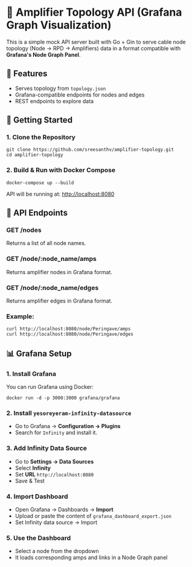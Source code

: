 # 📡 Amplifier Topology API (Grafana Graph Visualization)

This is a simple mock API server built with Go + Gin to serve cable node topology (Node → RPD → Amplifiers) data in a format compatible with **Grafana's Node Graph Panel**.

## 🚀 Features

*   Serves topology from `topology.json`
*   Grafana-compatible endpoints for nodes and edges
*   REST endpoints to explore data

## 🔧 Getting Started

### 1\. Clone the Repository

```
git clone https://github.com/sreesanthv/amplifier-topology.git
cd amplifier-topology
```

### 2\. Build & Run with Docker Compose

```
docker-compose up --build
```

API will be running at: [http://localhost:8080](http://localhost:8080)

## 🧪 API Endpoints

### GET /nodes

Returns a list of all node names.

### GET /node/:node\_name/amps

Returns amplifier nodes in Grafana format.

### GET /node/:node\_name/edges

Returns amplifier edges in Grafana format.

### Example:

```
curl http://localhost:8080/node/Peringave/amps
curl http://localhost:8080/node/Peringave/edges
```

## 📊 Grafana Setup

### 1\. Install Grafana

You can run Grafana using Docker:

```
docker run -d -p 3000:3000 grafana/grafana
```

### 2\. Install `yesoreyeram-infinity-datasource`

*   Go to Grafana → **Configuration → Plugins**
*   Search for `Infinity` and install it.

### 3\. Add Infinity Data Source

*   Go to **Settings → Data Sources**
*   Select **Infinity**
*   Set **URL** `http://localhost:8080`
*   Save & Test

### 4\. Import Dashboard

*   Open Grafana → Dashboards → **Import**
*   Upload or paste the content of `grafana_dashboard_export.json`
*   Set Infinity data source → Import

### 5\. Use the Dashboard

*   Select a node from the dropdown
*   It loads corresponding amps and links in a Node Graph panel